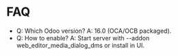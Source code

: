 # FAQ

- Q: Which Odoo version? A: 16.0 (OCA/OCB packaged).
- Q: How to enable? A: Start server with --addon web_editor_media_dialog_dms or install in UI.

